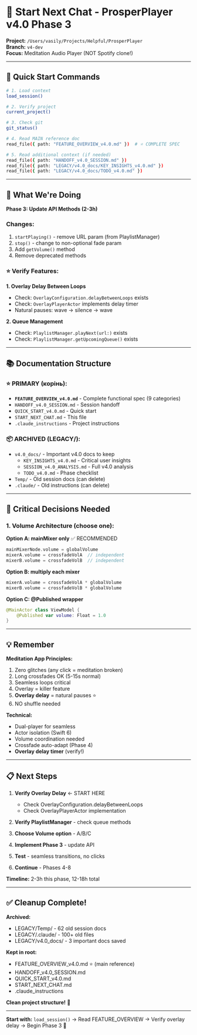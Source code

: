 # 🚀 Start Next Chat - ProsperPlayer v4.0 Phase 3

**Project:** `/Users/vasily/Projects/Helpful/ProsperPlayer`  
**Branch:** `v4-dev`  
**Focus:** Meditation Audio Player (NOT Spotify clone!)

---

## 📍 Quick Start Commands

```bash
# 1. Load context
load_session()

# 2. Verify project
current_project()

# 3. Check git
git_status()

# 4. Read MAIN reference doc
read_file({ path: "FEATURE_OVERVIEW_v4.0.md" })  # ⭐ COMPLETE SPEC

# 5. Read additional context (if needed)
read_file({ path: "HANDOFF_v4.0_SESSION.md" })
read_file({ path: "LEGACY/v4.0_docs/KEY_INSIGHTS_v4.0.md" })
read_file({ path: "LEGACY/v4.0_docs/TODO_v4.0.md" })
```

---

## 🎯 What We're Doing

**Phase 3: Update API Methods (2-3h)**

### Changes:
1. `startPlaying()` - remove URL param (from PlaylistManager)
2. `stop()` - change to non-optional fade param
3. Add `getVolume()` method
4. Remove deprecated methods

### ⭐ Verify Features:

**1. Overlay Delay Between Loops**
- Check: `OverlayConfiguration.delayBetweenLoops` exists
- Check: `OverlayPlayerActor` implements delay timer
- Natural pauses: wave → silence → wave

**2. Queue Management**
- Check: `PlaylistManager.playNext(url:)` exists
- Check: `PlaylistManager.getUpcomingQueue()` exists

---

## 📚 Documentation Structure

### ⭐ PRIMARY (корінь):
- **`FEATURE_OVERVIEW_v4.0.md`** - Complete functional spec (9 categories)
- `HANDOFF_v4.0_SESSION.md` - Session handoff
- `QUICK_START_v4.0.md` - Quick start
- `START_NEXT_CHAT.md` - This file
- `.claude_instructions` - Project instructions

### 📦 ARCHIVED (LEGACY/):
- `v4.0_docs/` - Important v4.0 docs to keep
  - `KEY_INSIGHTS_v4.0.md` - Critical user insights
  - `SESSION_v4.0_ANALYSIS.md` - Full v4.0 analysis
  - `TODO_v4.0.md` - Phase checklist
- `Temp/` - Old session docs (can delete)
- `.claude/` - Old instructions (can delete)

---

## 🚨 Critical Decisions Needed

### 1. Volume Architecture (choose one):

**Option A: mainMixer only** ✅ RECOMMENDED
```swift
mainMixerNode.volume = globalVolume
mixerA.volume = crossfadeVolA  // independent
mixerB.volume = crossfadeVolB  // independent
```

**Option B: multiply each mixer**
```swift
mixerA.volume = crossfadeVolA * globalVolume
mixerB.volume = crossfadeVolB * globalVolume
```

**Option C: @Published wrapper**
```swift
@MainActor class ViewModel {
    @Published var volume: Float = 1.0
}
```

---

## 💡 Remember

**Meditation App Principles:**
1. Zero glitches (any click = meditation broken)
2. Long crossfades OK (5-15s normal)
3. Seamless loops critical
4. Overlay = killer feature
5. **Overlay delay** = natural pauses ⭐
6. NO shuffle needed

**Technical:**
- Dual-player for seamless
- Actor isolation (Swift 6)
- Volume coordination needed
- Crossfade auto-adapt (Phase 4)
- **Overlay delay timer** (verify!)

---

## 📋 Next Steps

1. **Verify Overlay Delay** ← START HERE
   - Check OverlayConfiguration.delayBetweenLoops
   - Check OverlayPlayerActor implementation
   
2. **Verify PlaylistManager** - check queue methods

3. **Choose Volume option** - A/B/C

4. **Implement Phase 3** - update API

5. **Test** - seamless transitions, no clicks

6. **Continue** - Phases 4-8

**Timeline:** 2-3h this phase, 12-18h total

---

## ✅ Cleanup Complete!

**Archived:**
- LEGACY/Temp/ - 62 old session docs
- LEGACY/.claude/ - 100+ old files
- LEGACY/v4.0_docs/ - 3 important docs saved

**Kept in root:**
- FEATURE_OVERVIEW_v4.0.md ⭐ (main reference)
- HANDOFF_v4.0_SESSION.md
- QUICK_START_v4.0.md
- START_NEXT_CHAT.md
- .claude_instructions

**Clean project structure!** 🎯

---

**Start with:** `load_session()` → Read FEATURE_OVERVIEW → Verify overlay delay → Begin Phase 3 🚀
